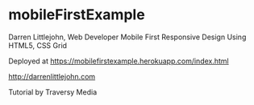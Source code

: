 # mobileFirstExample

Darren Littlejohn, Web Developer
Mobile First Responsive Design
Using HTML5, CSS Grid

Deployed at https://mobilefirstexample.herokuapp.com/index.html

http://darrenlittlejohn.com

Tutorial by Traversy Media
